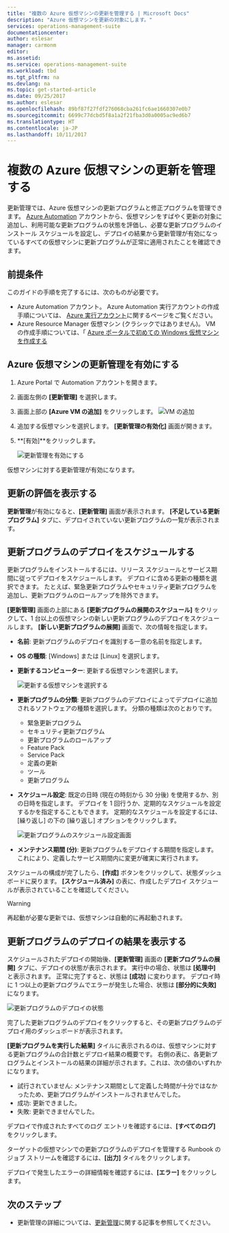```yaml
---
title: "複数の Azure 仮想マシンの更新を管理する | Microsoft Docs"
description: "Azure 仮想マシンを更新の対象にします。"
services: operations-management-suite
documentationcenter: 
author: eslesar
manager: carmonm
editor: 
ms.assetid: 
ms.service: operations-management-suite
ms.workload: tbd
ms.tgt_pltfrm: na
ms.devlang: na
ms.topic: get-started-article
ms.date: 09/25/2017
ms.author: eslesar
ms.openlocfilehash: 89bf87f27fdf276068cba261fc6ae1660307e0b7
ms.sourcegitcommit: 6699c77dcbd5f8a1a2f21fba3d0a0005ac9ed6b7
ms.translationtype: HT
ms.contentlocale: ja-JP
ms.lasthandoff: 10/11/2017
---
```

# <a name="manage-updates-for-multiple-azure-virtual-machines"></a>複数の Azure 仮想マシンの更新を管理する

更新管理では、Azure 仮想マシンの更新プログラムと修正プログラムを管理できます。
[Azure Automation](automation-offering-get-started.md) アカウントから、仮想マシンをすばやく更新の対象に追加し、利用可能な更新プログラムの状態を評価し、必要な更新プログラムのインストール スケジュールを設定し、デプロイの結果から更新管理が有効になっているすべての仮想マシンに更新プログラムが正常に適用されたことを確認できます。

## <a name="prerequisites"></a>前提条件

このガイドの手順を完了するには、次のものが必要です。

* Azure Automation アカウント。 Azure Automation 実行アカウントの作成手順については、 [Azure 実行アカウント](automation-sec-configure-azure-runas-account.md)に関するページをご覧ください。
* Azure Resource Manager 仮想マシン (クラシックではありません)。 VM の作成手順については、「 [Azure ポータルで初めての Windows 仮想マシンを作成する](../virtual-machines/virtual-machines-windows-hero-tutorial.md)

## <a name="enable-update-management-for-azure-virtual-machines"></a>Azure 仮想マシンの更新管理を有効にする

1. Azure Portal で Automation アカウントを開きます。
2. 画面左側の **[更新管理]** を選択します。
3. 画面上部の **[Azure VM の追加]** をクリックします。
    ![VM の追加](./media/manage-update-multi/update-onboard-vm.png)
4. 追加する仮想マシンを選択します。 **[更新管理の有効化]** 画面が開きます。
5. **[有効]**をクリックします。

   ![更新管理を有効にする](./media/manage-update-multi/update-enable.png)

仮想マシンに対する更新管理が有効になります。

## <a name="view-update-assessment"></a>更新の評価を表示する

**更新管理**が有効になると、**[更新管理]** 画面が表示されます。 **[不足している更新プログラム]** タブに、デプロイされていない更新プログラムの一覧が表示されます。

## <a name="schedule-an-update-deployment"></a>更新プログラムのデプロイをスケジュールする

更新プログラムをインストールするには、リリース スケジュールとサービス期間に従ってデプロイをスケジュールします。
デプロイに含める更新の種類を選択できます。 たとえば、緊急更新プログラムやセキュリティ更新プログラムを追加し、更新プログラムのロールアップを除外できます。

**[更新管理]** 画面の上部にある **[更新プログラムの展開のスケジュール]** をクリックして、1 台以上の仮想マシンの新しい更新プログラムのデプロイをスケジュールします。 **[新しい更新プログラムの展開]** 画面で、次の情報を指定します。

* **名前**: 更新プログラムのデプロイを識別する一意の名前を指定します。
* **OS の種類**: [Windows] または [Linux] を選択します。
* **更新するコンピューター**: 更新する仮想マシンを選択します。

  ![更新する仮想マシンを選択する](./media/manage-update-multi/update-select-computers.png)

* **更新プログラムの分類**: 更新プログラムのデプロイによってデプロイに追加されるソフトウェアの種類を選択します。 分類の種類は次のとおりです。
  * 緊急更新プログラム
  * セキュリティ更新プログラム
  * 更新プログラムのロールアップ
  * Feature Pack
  * Service Pack
  * 定義の更新
  * ツール
  * 更新プログラム
* **スケジュール設定**: 既定の日時 (現在の時刻から 30 分後) を使用するか、別の日時を指定します。
   デプロイを 1 回行うか、定期的なスケジュールを設定するかを指定することもできます。 定期的なスケジュールを設定するには、[繰り返し] の下の [繰り返し] オプションをクリックします。

   ![更新プログラムのスケジュール設定画面](./media/manage-update-multi/update-set-schedule.png)

* **メンテナンス期間 (分)**: 更新プログラムをデプロイする期間を指定します。  これにより、定義したサービス期間内に変更が確実に実行されます。

スケジュールの構成が完了したら、**[作成]** ボタンをクリックして、状態ダッシュボードに戻ります。
**[スケジュール済み]** の表に、作成したデプロイ スケジュールが表示されていることを確認してください。

> [!WARNING]
> 再起動が必要な更新では、仮想マシンは自動的に再起動されます。

## <a name="view-results-of-an-update-deployment"></a>更新プログラムのデプロイの結果を表示する

スケジュールされたデプロイの開始後、**[更新管理]** 画面の **[更新プログラムの展開]** タブに、デプロイの状態が表示されます。
実行中の場合、状態は **[処理中]** と表示されます。 正常に完了すると、状態は **[成功]** に変わります。
デプロイ時に 1 つ以上の更新プログラムでエラーが発生した場合、状態は **[部分的に失敗]** になります。

![更新プログラムのデプロイの状態 ](./media/manage-update-multi/update-view-results.png)

完了した更新プログラムのデプロイをクリックすると、その更新プログラムのデプロイ用のダッシュボードが表示されます。

**[更新プログラムを実行した結果]** タイルに表示されるのは、仮想マシンに対する更新プログラムの合計数とデプロイ結果の概要です。
右側の表に、各更新プログラムとインストールの結果の詳細が示されます。これは、次の値のいずれかになります。

* 試行されていません: メンテナンス期間として定義した時間が十分ではなかったため、更新プログラムがインストールされませんでした。
* 成功: 更新できました。
* 失敗: 更新できませんでした。

デプロイで作成されたすべてのログ エントリを確認するには、**[すべてのログ]** をクリックします。

ターゲットの仮想マシンでの更新プログラムのデプロイを管理する Runbook のジョブ ストリームを確認するには、**[出力]** タイルをクリックします。

デプロイで発生したエラーの詳細情報を確認するには、**[エラー]** をクリックします。

## <a name="next-steps"></a>次のステップ

* 更新管理の詳細については、[更新管理](../operations-management-suite/oms-solution-update-management.md)に関する記事を参照してください。